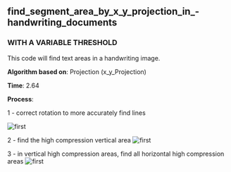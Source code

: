 ## find_segment_area_by_x_y_projection_in_-handwriting_documents
### WITH A VARIABLE THRESHOLD


This code will find text areas in a handwriting image.

__Algorithm based on__: Projection (x_y_Projection)

__Time__: 2.64

__Process__:

1 - correct rotation to more accurately find lines
    
![first](https://github.com/ZeinabTaghavi/find_segment_area_by_x_y_projection_in_-handwriting_documents/blob/master/sample/7.jpg?raw=true)

2 - find the high compression vertical area
![first](https://github.com/ZeinabTaghavi/find_segment_area_by_x_y_projection_in_-handwriting_documents/blob/master/sample/7.jpg_find_segment_area_by_x_y_projection_1_vertical_line_detected.jpg?raw=true)
    
3 - in vertical high compression areas, find all horizontal high compression areas
![first](https://github.com/ZeinabTaghavi/find_segment_area_by_x_y_projection_in_-handwriting_documents/blob/master/sample/7.jpg_find_segment_area_by_x_y_projection_2_just_lines.jpg?raw=true)

